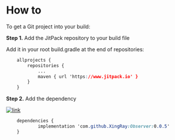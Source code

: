 # How to

To get a Git project into your build:

**Step 1.** Add the JitPack repository to your build file

Add it in your root build.gradle at the end of repositories:

```css
	allprojects {
		repositories {
			...
			maven { url 'https://www.jitpack.io' }
		}
	}
```

**Step 2.** Add the dependency

[![link](https://www.jitpack.io/v/XingRay/Observer.svg)](https://www.jitpack.io/#XingRay/Observer)



```css
	dependencies {
	        implementation 'com.github.XingRay:Observer:0.0.5'
	}
```


